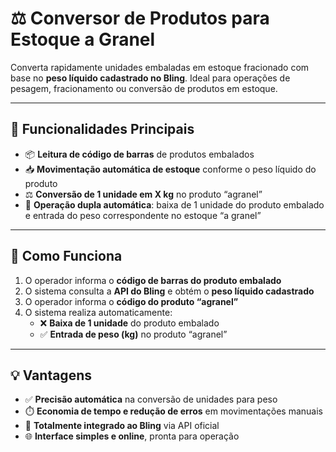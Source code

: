 # ⚖️ Conversor de Produtos para Estoque a Granel

Converta rapidamente unidades embaladas em estoque fracionado com base no **peso líquido cadastrado no Bling**. Ideal para operações de pesagem, fracionamento ou conversão de produtos em estoque.

---

## 🎯 Funcionalidades Principais

- 📦 **Leitura de código de barras** de produtos embalados  
- 📥 **Movimentação automática de estoque** conforme o peso líquido do produto  
- ⚖️ **Conversão de 1 unidade em X kg** no produto “agranel”  
- 🔄 **Operação dupla automática**: baixa de 1 unidade do produto embalado e entrada do peso correspondente no estoque “a granel”

---

## 🔧 Como Funciona

1. O operador informa o **código de barras do produto embalado**  
2. O sistema consulta a **API do Bling** e obtém o **peso líquido cadastrado**  
3. O operador informa o **código do produto “agranel”**  
4. O sistema realiza automaticamente:  
   - ❌ **Baixa de 1 unidade** do produto embalado  
   - ✅ **Entrada de peso (kg)** no produto “agranel”

---

## 💡 Vantagens

- ✅ **Precisão automática** na conversão de unidades para peso  
- ⏱️ **Economia de tempo e redução de erros** em movimentações manuais  
- 🔄 **Totalmente integrado ao Bling** via API oficial  
- 🌐 **Interface simples e online**, pronta para operação  
